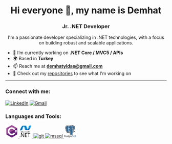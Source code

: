 <h1 align="center">Hi everyone 👋, my name is Demhat</h1>
<h3 align="center">Jr. .NET Developer</h3>

<p align="center">
  I'm a passionate developer specializing in .NET technologies, with a focus on building robust and scalable applications.
</p>

- 🔭 I’m currently working on **.NET Core / MVC5 / APIs**
- 🌍 Based in **Turkey**
- 📫 Reach me at **demhatyldas@gmail.com**
- 👀 Check out my [repositories](#) to see what I'm working on

---

<h3 align="left">Connect with me:</h3>
<p align="left">
  <a href="https://www.linkedin.com/in/demhat-yolda%C5%9F-9a8804204/" target="_blank">
    <img align="center" src="https://img.shields.io/badge/LinkedIn-0077B5?style=flat&logo=linkedin&logoColor=white" alt="LinkedIn" height="30" width="40" />
  </a>
  <a href="mailto:demhatyldas@gmail.com" target="_blank">
    <img align="center" src="https://img.shields.io/badge/Gmail-D14836?style=flat&logo=gmail&logoColor=white" alt="Gmail" height="30" width="40" />
  </a>
</p>

<h3 align="left">Languages and Tools:</h3>
<p align="left">
  <a href="https://www.w3schools.com/cs/" target="_blank" rel="noreferrer">
    <img src="https://raw.githubusercontent.com/devicons/devicon/master/icons/csharp/csharp-original.svg" alt="csharp" width="40" height="40"/>
  </a>
  <a href="https://dotnet.microsoft.com/" target="_blank" rel="noreferrer">
    <img src="https://raw.githubusercontent.com/devicons/devicon/master/icons/dot-net/dot-net-original-wordmark.svg" alt="dotnet" width="40" height="40"/>
  </a>
  <a href="https://git-scm.com/" target="_blank" rel="noreferrer">
    <img src="https://www.vectorlogo.zone/logos/git-scm/git-scm-icon.svg" alt="git" width="40" height="40"/>
  </a>
  <a href="https://www.microsoft.com/en-us/sql-server" target="_blank" rel="noreferrer">
    <img src="https://www.svgrepo.com/show/303229/microsoft-sql-server-logo.svg" alt="mssql" width="40" height="40"/>
  </a>
  <a href="https://www.postgresql.org" target="_blank" rel="noreferrer">
    <img src="https://raw.githubusercontent.com/devicons/devicon/master/icons/postgresql/postgresql-original-wordmark.svg" alt="postgresql" width="40" height="40"/>
  </a>
</p>

